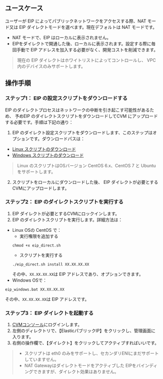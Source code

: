 ## ユースケース
ユーザーが EIP によってパブリックネットワークをアクセスする際、NAT モード又は EIP ダイレクトモードを選べます。現在デフォルトは NAT モードです。
- NAT モードで、EIP はローカルに表示されません。
- EIPをダイレクトで開通した後、ローカルに表示されます。設定する際に毎回手動で EIP アドレスを加入する必要がなく、開発コストを削減できます。

> 現在の EIP ダイレクトはホワイトリストによってコントロールし、 VPC 内のデバイスのみサポートします。

## 操作手順
### ステップ1： EIP の設定スクリプトをダウンロードする
 EIP のダイレクトプロセスはネットワークの中断を引き起こす可能性があるため、 予めEIP のダイレクトスクリプトをダウンロードしてCVM にアップロードする必要です。手順は下記の通り：
1. EIP のダイレクト設定スクリプトをダウンロードします、このステップはオプションです。ダウンロードパスは：
 -  [Linux スクリプトのダウンロード](https://main.qcloudimg.com/raw/7d07d336030fb1324f3d55c891434612/eip_direct.zip)
 -  [Windows スクリプトのダウンロード](https://mc.qcloudimg.com/static/archive/af1eee0dbe7d9407cddb3e1bd510cb3a/eip_windows.zip)

  >Linux のスクリプトはOSバージョン CentOS 6.x、CentOS 7 と Ubuntuをサポートします。
2. スクリプトをローカルにダウンロードした後、 EIP ダイレクトが必要とするCVMにアップロードします。

### ステップ2： EIP のダイレクトスクリプトを実行する
1.  EIP ダイレクトが必要とするCVMにロックインします。
2.  EIP のダイレクトスクリプトを実行します。詳細方法は：
 - Linux OSの CentOS で：
	 - 実行権限を追加する
	```
	chmod +x eip_direct.sh
	```
	- スクリプトを実行する
	```
	./eip_direct.sh install XX.XX.XX.XX 
	```
	その中、`XX.XX.XX.XX`は EIP アドレスであり、オプションできます。
 - Windows OSで：
```
eip_windows.bat XX.XX.XX.XX
```
その中、`XX.XX.XX.XX`は EIP アドレスです。

### ステップ3： EIP ダイレクトを起動する
1.  [CVMコンソール](https://console.cloud.tencent.com/cvm/overview)にログインします。
2. 左側のディレクトリで、【ElasticパブリックIP】をクリックし、管理画面に入ります。
3. 右側の操作欄で、【ダイレクト】をクリックしてアクティブすればいいです。

>
>- スクリプトは eth0 のみをサポートし、セカンダリENIにまだサポートしていますせん。
>- NAT Gatewayはダイレクトモードをアクティブした EIPをバインディングできますが、ダイレクト効果はありません。
